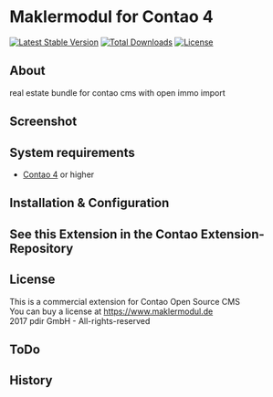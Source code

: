 Maklermodul for Contao 4
======================================

[![Latest Stable Version](https://poser.pugx.org/pdir/maklermodul-bundle/v/stable)](https://packagist.org/packages/pdir/maklermodul-bundle)
[![Total Downloads](https://poser.pugx.org/pdir/maklermodul-bundle/downloads)](https://packagist.org/packages/pdir/maklermodul-bundle)
[![License](https://poser.pugx.org/pdir/maklermodul-bundle/license)](https://packagist.org/packages/pdir/maklermodul-bundle)

About
-----

real estate bundle for contao cms with open immo import

Screenshot
-----------


System requirements
-------------------

* [Contao 4](https://github.com/contao/managed-edition) or higher

Installation & Configuration
----------------------------


See this Extension in the Contao Extension-Repository
---------------


License
-------
This is a commercial extension for Contao Open Source CMS<br>
You can buy a license at https://www.maklermodul.de<br>
2017 pdir GmbH - All-rights-reserved<br>


ToDo
---------------


History
---------------